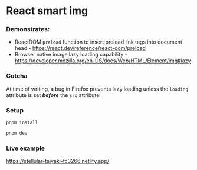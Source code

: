 # React smart img

### Demonstrates:

- ReactDOM `preload` function to insert preload link tags into document head - https://react.dev/reference/react-dom/preload
- Browser native image lazy loading capability - https://developer.mozilla.org/en-US/docs/Web/HTML/Element/img#lazy

### Gotcha

At time of writing, a bug in Firefox prevents lazy loading unless the `loading` attribute is set **_before_** the `src` attribute!

### Setup

```bash
pnpm install

pnpm dev
```

### Live example

https://stellular-taiyaki-fc3266.netlify.app/
